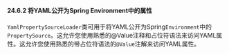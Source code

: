 #### 24.6.2 将YAML公开为Spring Environment中的属性

`YamlPropertySourceLoader`类可用于将YAML公开为Spring`Environment`中的`PropertySource`。这允许您使用熟悉的@Value注释和占位符语法来访问YAML属性。这允许您使用熟悉的带占位符语法的`@Value`注解来访问YAML属性。

